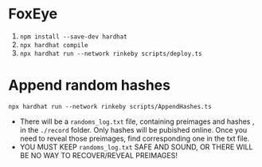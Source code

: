 # FoxEye

1. `npm install --save-dev hardhat`
2. `npx hardhat compile`
3. `npx hardhat run --network rinkeby scripts/deploy.ts`

# Append random hashes
`npx hardhat run --network rinkeby scripts/AppendHashes.ts`
- There will be a `randoms_log.txt` file, containing preimages and hashes , in the `./record` folder.
Only hashes will be pubished online. Once you need to reveal those preimages, find corresponding one in the txt file.
- YOU MUST KEEP `randoms_log.txt` SAFE AND SOUND, OR THERE WILL BE NO WAY TO RECOVER/REVEAL PREIMAGES!

